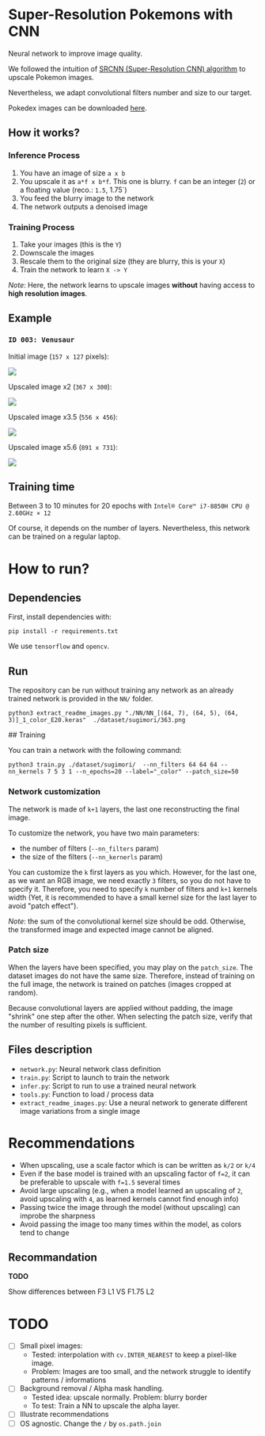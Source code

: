 # Super-Resolution Pokemons with CNN

Neural network to improve image quality.

We followed the intuition of [SRCNN (Super-Resolution CNN) algorithm](https://arxiv.org/pdf/1501.00092) to upscale Pokemon images.

Nevertheless, we adapt convolutional filters number and size to our target.

Pokedex images can be downloaded [here](https://www.pokebip.com/download/pokedex_offline_2.0.3_avec_images.zip).



## How it works?

### Inference Process

1. You have an image of size `a x b`
2. You upscale it as `a*f x b*f`. This one is blurry. `f` can be an integer (`2`) or a floating value (reco.: `1.5`, 1.75`)
3. You feed the blurry image to the network
4. The network outputs a denoised image

### Training Process 

1. Take your images (this is the `Y`)
2. Downscale the images
3. Rescale them to the original size (they are blurry, this is your `X`)
4. Train the network to learn `X -> Y`

*Note*: Here, the network learns to upscale images **without** having access to **high resolution images**. 

 


## Example

### `ID 003: Venusaur`

Initial image (`157 x 127` pixels):

![](./img/examples/3/raw.png)

Upscaled image x2 (`367 x 300`):

![](./img/examples/3/F1.5_L2_fine.png)

Upscaled image x3.5 (`556 x 456`):

![](./img/examples/3/F1.5_L3_clean.png)

Upscaled image x5.6 (`891 x 731`):

![](./img/examples/3/F1.75_L3_fine.png)


## Training time

Between 3 to 10 minutes for 20 epochs with `Intel® Core™ i7-8850H CPU @ 2.60GHz × 12`

Of course, it depends on the number of layers. Nevertheless, this network can be trained on a regular laptop.


# How to run?

## Dependencies

First, install dependencies with:

`pip install -r requirements.txt`

We use `tensorflow` and `opencv`.


## Run

The repository can be run without training any network as an already trained network is provided in the `NN/` folder.

`python3 extract_readme_images.py "./NN/NN_[(64, 7), (64, 5), (64, 3)]_1_color_E20.keras"  ./dataset/sugimori/363.png`


## Training

You can train a network with the following command:

`python3 train.py ./dataset/sugimori/  --nn_filters 64 64 64 --nn_kernels 7 5 3 1 --n_epochs=20 --label="_color" --patch_size=50`


### Network customization

The network is made of `k+1` layers, the last one reconstructing the final image.

To customize the network, you have two main parameters:

- the number of filters (`--nn_filters` param)
- the size of the filters (`--nn_kernerls` param)

You can customize the `k` first layers as you which. However, for the last one, as we want an RGB image, we need exactly `3` filters, so you do not have to specify it.
Therefore, you need to specify `k` number of filters and `k+1` kernels width (Yet, it is recommended to have a small kernel size for the last layer to avoid "patch effect").

*Note*: the sum of the convolutional kernel size should be odd. Otherwise, the transformed image and expected image cannot be aligned.


### Patch size 

When the layers have been specified, you may play on the `patch_size`.
The dataset images do not have the same size. Therefore, instead of training on the full image, the network is trained on patches (images cropped at random).

Because convolutional layers are applied without padding, the image "shrink" one step after the other.
When selecting the patch size, verify that the number of resulting pixels is sufficient.





## Files description

- `network.py`: Neural network class definition
- `train.py`: Script to launch to train the network
- `infer.py`: Script to run to use a trained neural network
- `tools.py`: Function to load / process data
- `extract_readme_images.py`: Use a neural network to generate different image variations from a single image


# Recommendations

- When upscaling, use a scale factor which is can be written as `k/2` or `k/4`
- Even if the base model is trained with an upscaling factor of `f=2`, it can be preferable to upscale with `f=1.5` several times
- Avoid large upscaling (e.g., when a model learned an upscaling of `2`, avoid upscaling with `4`, as learned kernels cannot find enough info)
- Passing twice the image through the model (without upscaling) can improbe the sharpness
- Avoid passing the image too many times within the model, as colors tend to change

## Recommandation

**TODO**

Show differences between F3 L1 VS F1.75 L2

# TODO

- [ ] Small pixel images:
    - Tested: interpolation with `cv.INTER_NEAREST` to keep a pixel-like image.
    - Problem: Images are too small, and the network struggle to identify patterns / informations
- [ ] Background removal / Alpha mask handling.
    - Tested idea: upscale normally. Problem: blurry border
    - To test: Train a NN to upscale the alpha layer.
- [ ] Illustrate recommendations
- [ ] OS agnostic. Change the `/` by `os.path.join`
